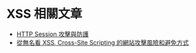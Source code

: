 # XSS 相關文章

* [HTTP Session 攻擊與防護](http://devco.re/blog/2014/06/03/http-session-protection/)
* [從無名看 XSS, Cross-Site Scripting 的網站攻擊風險和避免方式](http://www.qna.tw/xss-prevention)